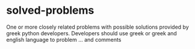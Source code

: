 # solved-problems
One or more closely related problems with possible solutions provided by greek python developers.
Developers should use greek or greek and english language to problem ... and comments
